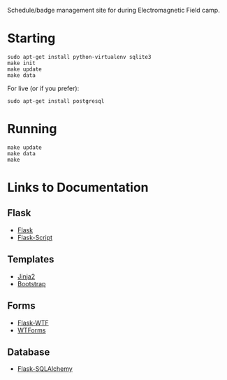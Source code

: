 Schedule/badge management site for during Electromagnetic Field camp.

Starting
========
```
sudo apt-get install python-virtualenv sqlite3
make init
make update
make data
```

For live (or if you prefer):
```
sudo apt-get install postgresql
```

Running
=======
```
make update
make data
make
```

Links to Documentation
======================

## Flask

* [Flask](http://flask.pocoo.org/docs/)
* [Flask-Script](http://packages.python.org/Flask-Script/)

## Templates

* [Jinja2](http://jinja.pocoo.org/docs/)
* [Bootstrap](http://twitter.github.com/bootstrap/)

## Forms

* [Flask-WTF](http://packages.python.org/Flask-WTF/)
* [WTForms](http://wtforms.simplecodes.com/docs/1.0.1/)

## Database

* [Flask-SQLAlchemy](http://packages.python.org/Flask-SQLAlchemy/)

